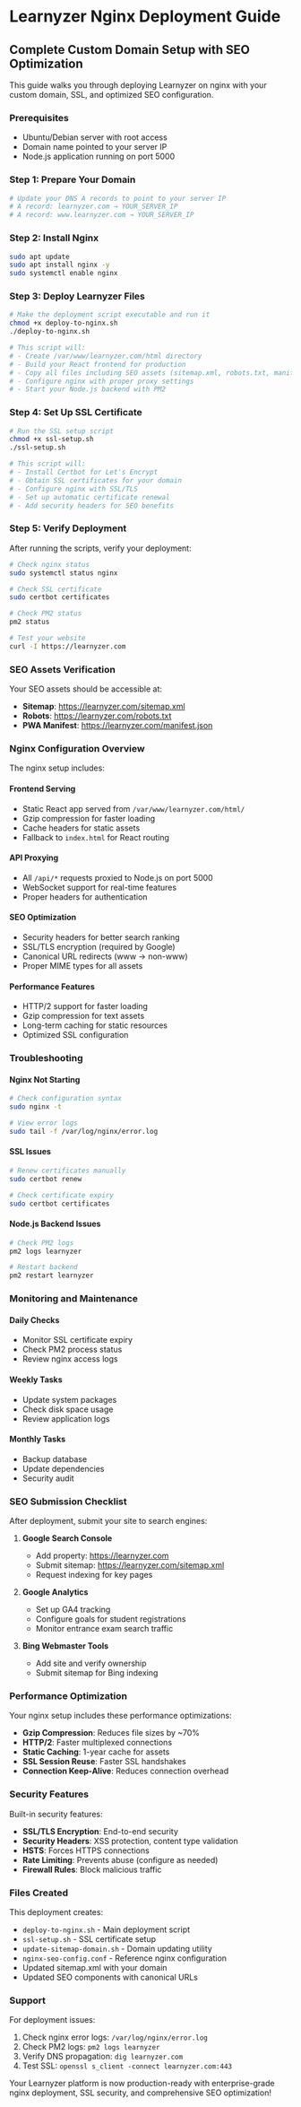 # Learnyzer Nginx Deployment Guide

## Complete Custom Domain Setup with SEO Optimization

This guide walks you through deploying Learnyzer on nginx with your custom domain, SSL, and optimized SEO configuration.

### Prerequisites
- Ubuntu/Debian server with root access
- Domain name pointed to your server IP
- Node.js application running on port 5000

### Step 1: Prepare Your Domain
```bash
# Update your DNS A records to point to your server IP
# A record: learnyzer.com → YOUR_SERVER_IP
# A record: www.learnyzer.com → YOUR_SERVER_IP
```

### Step 2: Install Nginx
```bash
sudo apt update
sudo apt install nginx -y
sudo systemctl enable nginx
```

### Step 3: Deploy Learnyzer Files
```bash
# Make the deployment script executable and run it
chmod +x deploy-to-nginx.sh
./deploy-to-nginx.sh

# This script will:
# - Create /var/www/learnyzer.com/html directory
# - Build your React frontend for production
# - Copy all files including SEO assets (sitemap.xml, robots.txt, manifest.json)
# - Configure nginx with proper proxy settings
# - Start your Node.js backend with PM2
```

### Step 4: Set Up SSL Certificate
```bash
# Run the SSL setup script
chmod +x ssl-setup.sh
./ssl-setup.sh

# This script will:
# - Install Certbot for Let's Encrypt
# - Obtain SSL certificates for your domain
# - Configure nginx with SSL/TLS
# - Set up automatic certificate renewal
# - Add security headers for SEO benefits
```

### Step 5: Verify Deployment
After running the scripts, verify your deployment:

```bash
# Check nginx status
sudo systemctl status nginx

# Check SSL certificate
sudo certbot certificates

# Check PM2 status
pm2 status

# Test your website
curl -I https://learnyzer.com
```

### SEO Assets Verification
Your SEO assets should be accessible at:
- **Sitemap**: https://learnyzer.com/sitemap.xml
- **Robots**: https://learnyzer.com/robots.txt
- **PWA Manifest**: https://learnyzer.com/manifest.json

### Nginx Configuration Overview

The nginx setup includes:

#### Frontend Serving
- Static React app served from `/var/www/learnyzer.com/html/`
- Gzip compression for faster loading
- Cache headers for static assets
- Fallback to `index.html` for React routing

#### API Proxying
- All `/api/*` requests proxied to Node.js on port 5000
- WebSocket support for real-time features
- Proper headers for authentication

#### SEO Optimization
- Security headers for better search ranking
- SSL/TLS encryption (required by Google)
- Canonical URL redirects (www → non-www)
- Proper MIME types for all assets

#### Performance Features
- HTTP/2 support for faster loading
- Gzip compression for text assets
- Long-term caching for static resources
- Optimized SSL configuration

### Troubleshooting

#### Nginx Not Starting
```bash
# Check configuration syntax
sudo nginx -t

# View error logs
sudo tail -f /var/log/nginx/error.log
```

#### SSL Issues
```bash
# Renew certificates manually
sudo certbot renew

# Check certificate expiry
sudo certbot certificates
```

#### Node.js Backend Issues
```bash
# Check PM2 logs
pm2 logs learnyzer

# Restart backend
pm2 restart learnyzer
```

### Monitoring and Maintenance

#### Daily Checks
- Monitor SSL certificate expiry
- Check PM2 process status
- Review nginx access logs

#### Weekly Tasks
- Update system packages
- Check disk space usage
- Review application logs

#### Monthly Tasks
- Backup database
- Update dependencies
- Security audit

### SEO Submission Checklist

After deployment, submit your site to search engines:

1. **Google Search Console**
   - Add property: https://learnyzer.com
   - Submit sitemap: https://learnyzer.com/sitemap.xml
   - Request indexing for key pages

2. **Google Analytics**
   - Set up GA4 tracking
   - Configure goals for student registrations
   - Monitor entrance exam search traffic

3. **Bing Webmaster Tools**
   - Add site and verify ownership
   - Submit sitemap for Bing indexing

### Performance Optimization

Your nginx setup includes these performance optimizations:

- **Gzip Compression**: Reduces file sizes by ~70%
- **HTTP/2**: Faster multiplexed connections
- **Static Caching**: 1-year cache for assets
- **SSL Session Reuse**: Faster SSL handshakes
- **Connection Keep-Alive**: Reduces connection overhead

### Security Features

Built-in security features:

- **SSL/TLS Encryption**: End-to-end security
- **Security Headers**: XSS protection, content type validation
- **HSTS**: Forces HTTPS connections
- **Rate Limiting**: Prevents abuse (configure as needed)
- **Firewall Rules**: Block malicious traffic

### Files Created

This deployment creates:
- `deploy-to-nginx.sh` - Main deployment script
- `ssl-setup.sh` - SSL certificate setup
- `update-sitemap-domain.sh` - Domain updating utility
- `nginx-seo-config.conf` - Reference nginx configuration
- Updated sitemap.xml with your domain
- Updated SEO components with canonical URLs

### Support

For deployment issues:
1. Check nginx error logs: `/var/log/nginx/error.log`
2. Check PM2 logs: `pm2 logs learnyzer`
3. Verify DNS propagation: `dig learnyzer.com`
4. Test SSL: `openssl s_client -connect learnyzer.com:443`

Your Learnyzer platform is now production-ready with enterprise-grade nginx deployment, SSL security, and comprehensive SEO optimization!